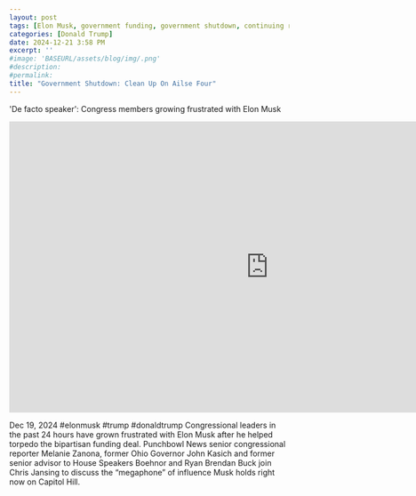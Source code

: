 ```yaml
---
layout: post
tags: [Elon Musk, government funding, government shutdown, continuing resolution, debt ceiling, Trump government disfunction, unelected governance, stopgap agreement, politics, MSNBC]
categories: [Donald Trump]
date: 2024-12-21 3:58 PM
excerpt: ''
#image: 'BASEURL/assets/blog/img/.png'
#description:
#permalink:
title: "Government Shutdown: Clean Up On Ailse Four"
---
```



'De facto speaker': Congress members growing frustrated with Elon Musk

<iframe width="932" height="524" src="https://www.youtube.com/embed/4bsRqJkfuH8" title="&#39;De facto speaker&#39;: Congress members growing frustrated with Elon Musk" frameborder="0" allow="accelerometer; autoplay; clipboard-write; encrypted-media; gyroscope; picture-in-picture; web-share" referrerpolicy="strict-origin-when-cross-origin" allowfullscreen></iframe>

Dec 19, 2024  #elonmusk #trump #donaldtrump
Congressional leaders in the past 24 hours have grown frustrated with Elon Musk after he helped torpedo the bipartisan funding deal. Punchbowl News senior congressional reporter Melanie Zanona, former Ohio Governor John Kasich and former senior advisor to House Speakers Boehnor and Ryan Brendan Buck join Chris Jansing to discuss the “megaphone” of influence Musk holds right now on Capitol Hill.

